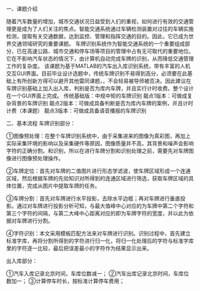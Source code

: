 一、课题介绍

随着汽车数量的增加，城市交通状况日益受到人们的重视，如何进行有效的交通管理更是成为了人们关注的焦点。智能交通系统通过车辆检测装置对过往的车辆实施检测，提取有关交通数据，达到监控、管理和指挥交通的目的。因此，它已成为世界交通领域研究的重要课题。 车牌识别系统作为智能交通系统的一个重要组成部分，已在高速公路、城市交通和停车场等项目的管理中占有无可取代的重要地位。它在不影响汽车状态的情况下，由计算机自动完成车牌的识别，从而降低交通管理工作的复杂度。
该课题为基于MATLAB的汽车出入库识别系统，带有丰富的人机交互GUI界面。目前毕业设计选题中，传统车牌识别不易得到高分，必须要在此基础上有所创新方得可以避开其他雷同课题，，不会轻易被导师被否决。因此建议在车牌识别基础上加入出入库，判别是否为库内车牌，并且实行计时收费。整个设计在一个GUI界面上完成。
传统基础版：中规中矩的车牌识别
靓点1版本：可做成复杂背景的车牌识别
靓点2版本：可做成具备判断是否为库内车牌的案例，并且计时计费（本课题）
靓点3版本：可做成具备语音播报的车牌识别

二、基本流程
车牌识别部分：

①图像预处理：在整个车牌识别系统中，由于采集进来的图像为真彩图，再加上实际采集环境的影响以及采集硬件等原因，图像质量并不高，其背景和噪声会影响字符的正确分割。和识别，所以在进行车牌分割和识别处理之前，需要先对车牌图像进行图像预处理操作。

②车牌定位：首先对车牌的二值图片进行形态学滤波，使车牌区域形成一个连通区域，然后根据车牌的先验知识对所得到的连通区域进行筛选，获取车牌区域的具体位置，完成从图片中提取车牌的任务。

③车牌分割：首先对车牌进行水平投影，去除水平边框；再对车牌进行垂直投影。通过对车牌进行投影分析可知，与最大值峰中心对应的为车牌中第二个字符和第三个字符的间隔，与第二大峰中心距离对应的即为车牌字符的宽度，并以此为依据对车牌进行分割。 

④字符识别：本文采用模板匹配方法来对车牌进行识别。识别过程中，首先建立标准字库，再将分割所得到的字符进行归一化，将归一化处理后的字符与标准字库里的字符逐一比较，最后把误差最小的字符作为结果显示出来。

出入库部分：

①汽车入库记录北京时间，车库位数减一；
②汽车出库记录北京时间，车库位数加一；
③计算停车时长，按标准计算停车费用；

